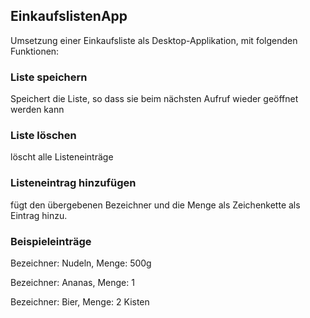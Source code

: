 ## EinkaufslistenApp

Umsetzung einer Einkaufsliste als Desktop-Applikation, mit folgenden Funktionen:

### Liste speichern

Speichert die Liste, so dass sie beim nächsten Aufruf wieder geöffnet werden kann

### Liste löschen

löscht alle Listeneinträge

### Listeneintrag hinzufügen

fügt den übergebenen Bezeichner und die Menge als Zeichenkette als Eintrag hinzu.

### Beispieleinträge

Bezeichner: Nudeln, Menge: 500g

Bezeichner: Ananas, Menge: 1

Bezeichner: Bier, Menge: 2 Kisten
